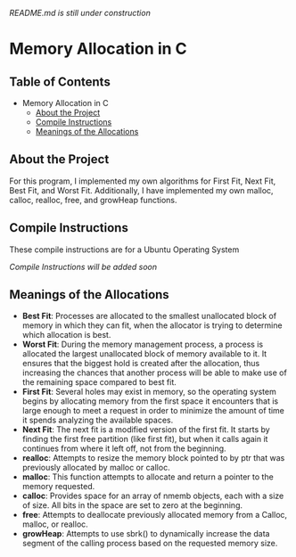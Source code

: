 *README.md is still under construction*
# Memory Allocation in C

## Table of Contents
- Memory Allocation in C
  * [About the Project](#about-the-project)
  * [Compile Instructions](#compile-instructions)
  * [Meanings of the Allocations](#meanings-of-the-allocations)

## About the Project
For this program, I implemented my own algorithms for First Fit, Next Fit, Best Fit, and Worst Fit. Additionally, I have implemented my own malloc, calloc, realloc, free, and growHeap functions.


## Compile Instructions
These compile instructions are for a Ubuntu Operating System

*Compile Instructions will be added soon*
 
 ## Meanings of the Allocations
* **Best Fit**: Processes are allocated to the smallest unallocated block of memory in which they can fit, when the allocator is trying to determine which allocation is best.
* **Worst Fit**: During the memory management process, a process is allocated the largest unallocated block of memory available to it. It ensures that the biggest hold is created after the allocation, thus increasing the chances that another process will be able to make use of the remaining space compared to best fit. 
* **First Fit**: Several holes may exist in memory, so the operating system begins by allocating memory from the first space it encounters that is large enough to meet a request in order to minimize the amount of time it spends analyzing the available spaces.
* **Next Fit**: The next fit is a modified version of the first fit. It starts by finding the first free partition (like first fit), but when it calls again it continues from where it left off, not from the beginning.
* **realloc**: Attempts to resize the memory block pointed to by ptr that was previously allocated by malloc or calloc.
* **malloc**: This function attempts to allocate and return a pointer to the memory requested.
* **calloc**: Provides space for an array of nmemb objects, each with a size of size. All bits in the space are set to zero at the beginning.
* **free**: Attempts to deallocate previously allocated memory from a Calloc, malloc, or realloc.
* **growHeap**: Attempts to use sbrk() to dynamically increase the data segment of the calling process based on the requested memory size.
